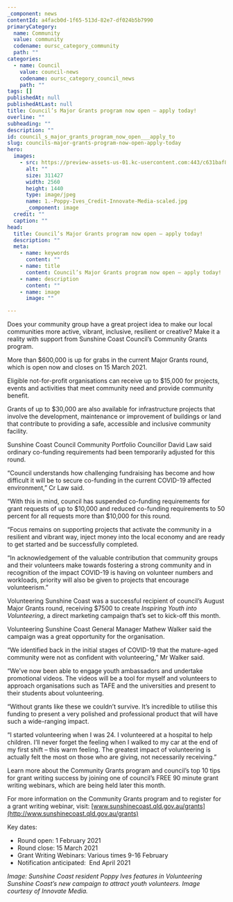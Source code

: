 ```yaml
---
_component: news
contentId: a4facb0d-1f65-513d-82e7-df024b5b7990
primaryCategory:
  name: Community
  value: community
  codename: oursc_category_community
  path: ""
categories:
  - name: Council
    value: council-news
    codename: oursc_category_council_news
    path: ""
tags: []
publishedAt: null
publishedAtLast: null
title: Council’s Major Grants program now open – apply today!
overline: ""
subheading: ""
description: ""
id: council_s_major_grants_program_now_open___apply_to
slug: councils-major-grants-program-now-open-apply-today
hero:
  images:
    - src: https://preview-assets-us-01.kc-usercontent.com:443/c631baf8-1b46-001f-580c-d0001b68b4a8/d670d711-d032-4c69-8761-6f4c6e51b481/1.-Poppy-Ives_Credit-Innovate-Media-scaled.jpg
      alt: ""
      size: 311427
      width: 2560
      height: 1440
      type: image/jpeg
      name: 1.-Poppy-Ives_Credit-Innovate-Media-scaled.jpg
      _component: image
  credit: ""
  caption: ""
head:
  title: Council’s Major Grants program now open – apply today!
  description: ""
  meta:
    - name: keywords
      content: ""
    - name: title
      content: Council’s Major Grants program now open – apply today!
    - name: description
      content: ""
    - name: image
      image: ""

---
```

Does your community group have a great project idea to make our local communities more active, vibrant, inclusive, resilient or creative? Make it a reality with support from Sunshine Coast Council’s Community Grants program.

More than $600,000 is up for grabs in the current Major Grants round, which is open now and closes on 15 March 2021.

Eligible not-for-profit organisations can receive up to $15,000 for projects, events and activities that meet community need and provide community benefit.

Grants of up to $30,000 are also available for infrastructure projects that involve the development, maintenance or improvement of buildings or land that contribute to providing a safe, accessible and inclusive community facility.  

Sunshine Coast Council Community Portfolio Councillor David Law said ordinary co-funding requirements had been temporarily adjusted for this round.

“Council understands how challenging fundraising has become and how difficult it will be to secure co-funding in the current COVID-19 affected environment,” Cr Law said.

“With this in mind, council has suspended co-funding requirements for grant requests of up to $10,000 and reduced co-funding requirements to 50 percent for all requests more than $10,000 for this round.

“Focus remains on supporting projects that activate the community in a resilient and vibrant way, inject money into the local economy and are ready to get started and be successfully completed.

“In acknowledgement of the valuable contribution that community groups and their volunteers make towards fostering a strong community and in recognition of the impact COVID-19 is having on volunteer numbers and workloads, priority will also be given to projects that encourage volunteerism.” 

Volunteering Sunshine Coast was a successful recipient of council’s August Major Grants round, receiving $7500 to create *Inspiring Youth into Volunteering*, a direct marketing campaign that’s set to kick-off this month.

Volunteering Sunshine Coast General Manager Mathew Walker said the campaign was a great opportunity for the organisation.

“We identified back in the initial stages of COVID-19 that the mature-aged community were not as confident with volunteering,” Mr Walker said.

“We’ve now been able to engage youth ambassadors and undertake promotional videos. The videos will be a tool for myself and volunteers to approach organisations such as TAFE and the universities and present to their students about volunteering.

“Without grants like these we couldn’t survive. It’s incredible to utilise this funding to present a very polished and professional product that will have such a wide-ranging impact.

“I started volunteering when I was 24. I volunteered at a hospital to help children. I’ll never forget the feeling when I walked to my car at the end of my first shift – this warm feeling. The greatest impact of volunteering is actually felt the most on those who are giving, not necessarily receiving.” 

Learn more about the Community Grants program and council’s top 10 tips for grant writing success by joining one of council’s FREE 90 minute grant writing webinars, which are being held later this month. 

For more information on the Community Grants program and to register for a grant writing webinar, visit: [www.sunshinecoast.qld.gov.au/grants](http://www.sunshinecoast.qld.gov.au/grants)


Key dates:

*   Round open: 1 February 2021
*   Round close: 15 March 2021
*   Grant Writing Webinars: Various times 9-16 February
*   Notification anticipated:  End April 2021

*Image: Sunshine Coast resident Poppy Ives features in Volunteering Sunshine Coast’s new campaign to attract youth volunteers. Image courtesy of Innovate Media.*
